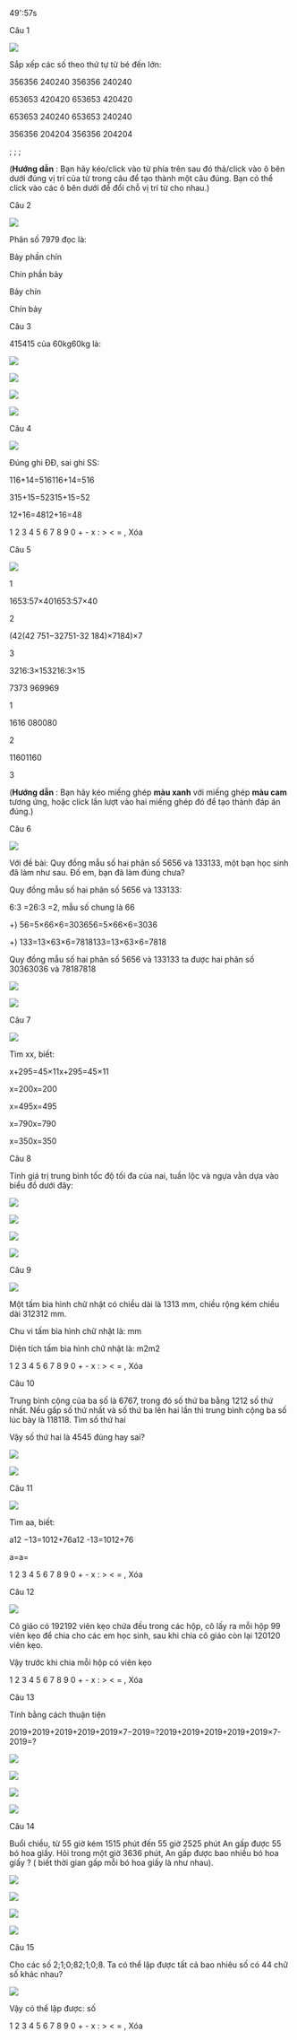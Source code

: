 49':57s

Câu 1

![](https://onthi123.vn/public/uploads/1_757.png)

Sắp xếp các số theo thứ tự từ bé đến lớn:

356356 240240 356356 240240

653653 420420 653653 420420

653653 240240 653653 240240

356356 204204 356356 204204

;  ;  ;  

(**Hướng dẫn** : Bạn hãy kéo/click vào từ phía trên sau đó thả/click vào ô bên dưới đúng vị trí của từ trong câu để tạo thành một câu đúng. Bạn có thể click vào các ô bên dưới để đổi chỗ vị trí từ cho nhau.)

Câu 2

![](https://onthi123.vn/public/uploads/2_583.png)

Phân số 7979 đọc là:

Bảy phần chín

Chín phần bảy

Bảy chín

Chín bảy 

Câu 3

415415 của 60kg60kg là:

![](https://onthi123.vn/public/uploads/3a_28.png)

![](https://onthi123.vn/public/uploads/3b_34.png)

![](https://onthi123.vn/public/uploads/3d_4.png)

![](https://onthi123.vn/public/uploads/3_584.png)

Câu 4

![](https://onthi123.vn/public/uploads/4_552.png)

Đúng ghi ĐĐ, sai ghi SS:

116+14=516116+14=516  

315+15=52315+15=52  

12+16=4812+16=48  

1 2 3 4 5 6 7 8 9 0 + - x : > < = , Xóa

Câu 5

![](https://onthi123.vn/public/uploads/5_546.png)

1

1653:57×401653:57×40

2

(42(42 751−32751-32 184)×7184)×7

3

3216:3×153216:3×15

7373 969969

1

1616 080080

2

11601160

3

(**Hướng dẫn** : Bạn hãy kéo miếng ghép **màu xanh** với miếng ghép **màu cam** tương ứng, hoặc click lần lượt vào hai miếng ghép đó để tạo thành đáp án đúng.)

Câu 6

![](https://onthi123.vn/public/uploads/6_528.png)

Với đề bài: Quy đồng mẫu số hai phân số 5656 và 133133, một bạn học sinh đã làm như sau. Đố em, bạn đã làm đúng chưa?

Quy đồng mẫu số hai phân số 5656 và 133133:

6:3 =26:3 =2, mẫu số chung là 66

+) 56=5×66×6=303656=5×66×6=3036

+) 133=13×63×6=7818133=13×63×6=7818

Quy đồng mẫu số hai phân số 5656 và 133133 ta được hai phân số 30363036 và 78187818

![](https://onthi123.vn/public/uploads/6a_25.png)

![](https://onthi123.vn/public/uploads/6b_33.png)

Câu 7

![](https://onthi123.vn/public/uploads/7_532.png)

Tìm xx, biết: 

x+295=45×11x+295=45×11

x=200x=200

x=495x=495

x=790x=790

x=350x=350

Câu 8

Tính giá trị trung bình tốc độ tối đa của nai, tuần lộc và ngựa vằn dựa vào biểu đồ dưới đây:

![](https://onthi123.vn/public/uploads/8_514.png)

![](https://onthi123.vn/public/uploads/8a_18.png)

![](https://onthi123.vn/public/uploads/8b_22.png)

![](https://onthi123.vn/public/uploads/8c_6.png)

Câu 9

![](https://onthi123.vn/public/uploads/9_497.png)

Một tấm bìa hình chữ nhật có chiều dài là 1313 mm, chiều rộng kém chiều dài 312312 mm.

Chu vi tấm bìa hình chữ nhật là:  mm

Diện tích tấm bìa hình chữ nhật là:  m2m2

1 2 3 4 5 6 7 8 9 0 + - x : > < = , Xóa

Câu 10

Trung bình cộng của ba số là 6767, trong đó số thứ ba bằng 1212 số thứ nhất. Nếu gấp số thứ nhất và số thứ ba lên hai lần thì trung bình cộng ba số lúc bày là 118118. Tìm số thứ hai

Vậy số thứ hai là 4545 đúng hay  sai?

![](https://onthi123.vn/public/uploads/9a_20.png)

![](https://onthi123.vn/public/uploads/9b_24.png)

Câu 11

![](https://onthi123.vn/public/uploads/11_177.png)

Tìm aa, biết:

a12 −13=1012+76a12 -13=1012+76

a=a=  

1 2 3 4 5 6 7 8 9 0 + - x : > < = , Xóa

Câu 12

![](https://onthi123.vn/public/uploads/12_178.png)

Cô giáo có 192192 viên kẹo chứa đều trong các hộp, cô lấy ra mỗi hộp 99 viên kẹo để chia cho các em học sinh, sau khi chia cô giáo còn lại 120120 viên kẹo. 

Vậy trước khi chia mỗi hộp có  viên kẹo

1 2 3 4 5 6 7 8 9 0 + - x : > < = , Xóa

Câu 13

Tính bằng cách thuận tiện

2019+2019+2019+2019+2019×7−2019=?2019+2019+2019+2019+2019×7-2019=?

![](https://onthi123.vn/public/uploads/13a_6.png)

![](https://onthi123.vn/public/uploads/13b_7.png)

![](https://onthi123.vn/public/uploads/13c_4.png)

![](https://onthi123.vn/public/uploads/13d_6.png)

Câu 14

Buổi chiều, từ 55 giờ kém 1515 phút đến 55 giờ 2525 phút An gấp được 55 bó hoa giấy. Hỏi trong một giờ 3636 phút, An gấp được bao nhiều bó hoa giấy ? ( biết thời gian gấp mỗi bó hoa giấy là như nhau).

![](https://onthi123.vn/public/uploads/14s.png)

![](https://onthi123.vn/public/uploads/14b_3.png)

![](https://onthi123.vn/public/uploads/14c_3.png)

![](https://onthi123.vn/public/uploads/14d_2.png)

Câu 15

Cho các số 2;1;0;82;1;0;8. Ta có thể lập được tất cả bao nhiêu số có 44 chữ số khác nhau?

![](https://onthi123.vn/public/uploads/15_143.png)

Vậy có thể lập được:  số

1 2 3 4 5 6 7 8 9 0 + - x : > < = , Xóa
